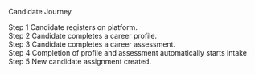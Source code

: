 Candidate Journey

Step 1 Candidate registers on platform.  
Step 2 Candidate completes a career profile.  
Step 3 Candidate completes a career assessment.   
Step 4 Completion of profile and assessment automatically starts intake  
Step 5 New candidate assignment created. 

